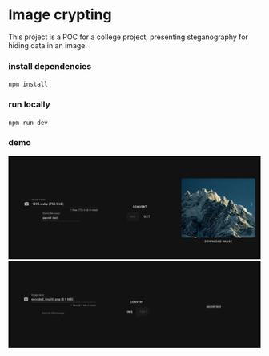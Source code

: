 # Image crypting

This project is a POC for a college project, presenting steganography for hiding data in an image.

### install dependencies
`npm install`

### run locally
`npm run dev`

### demo
<img src="./src/assets/convert-img.png"/>


<img src="./src/assets/convert-text.png"/>

